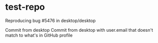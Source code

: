 # test-repo
Reproducing bug #5476 in desktop/desktop

Commit from desktop
Commit from desktop with user.email that doesn't match to what's in GitHub profile
